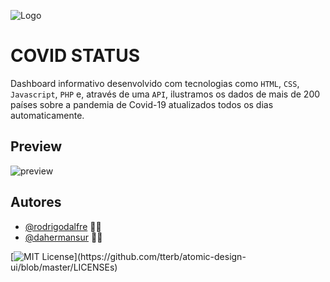 ![Logo](https://i.imgur.com/cRTcsn2.png)

# COVID STATUS

Dashboard informativo desenvolvido com tecnologias como `HTML`, `CSS`, `Javascript`, `PHP` e, através de uma `API`, ilustramos os dados de mais de 200 países sobre a pandemia de Covid-19 atualizados todos os dias automaticamente.

## Preview

<img alt="preview" src="https://i.imgur.com/5DqGxXQ.gif" align="center"/>

## Autores

- [@rodrigodalfre](https://github.com/rodrigodalfre) 👨‍💻
- [@dahermansur](https://www.github.com/dahermansur) 👨‍💻



[![MIT License](https://img.shields.io/apm/l/atomic-design-ui.svg?)](https://github.com/tterb/atomic-design-ui/blob/master/LICENSEs)